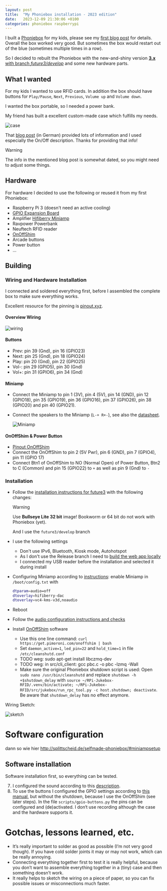 ```yaml
---
layout: post
title:  "My Phoniebox installation - 2023 edition"
date:   2023-12-09 21:30:06 +0100
categories: phoniebox raspberrypi
---
```


I built a [Phoniebox][phoniebox] for my kids, please see my [first blog post][first-post] for details. Overall the box worked very good. But sometimes the box would restart out of the blue (sometimes multiple times in a row).

So I decided to rebuilt the Phoniebox with the new-and-shiny version [**3.x** with branch *future3/develop*][future3] and some new hardware parts.

## What I wanted

For my kids I wanted to use RFID cards. In addition the box should have buttons for `Play/Pause`, `Next`, `Previous`, `Volume up` and `Volume down`.

I wanted the box portable, so I needed a power bank.

My friend has built a excellent custom-made case which fulfills my needs.

![case](/assets/images/IMG_20191223_232037747.jpg)

That [blog post][blog-instructions] (in German) provided lots of information and I used especially the On/Off description. Thanks for providing that info!

> [!WARNING]
> The info in the mentioned blog post is somewhat dated, so you might need to adjust some things.

## Hardware

For hardware I decided to use the following or reused it from my first Phoniebox:

* Raspberry Pi 3 (doesn't need an active cooling)
* [GPIO Expansion Board][gpioexp]
* Amplifier [Hifiberry Miniamp][miniamp]
* Ravpower Powerbank
* Neuftech RFID reader
* [OnOffShim][onoffshim]
* Arcade buttons
* Power button
* ...

## Building

### Wiring and Hardware Installation

I connected and soldered everything first, before I assembled the complete box to make sure everything works.

Excellent resource for the pinning is [pinout.xyz][pinout].

#### Overview Wiring

![wiring](/assets/images/wiring.jpg)

#### Buttons

* Prev: pin 39 (Gnd), pin 16 (GPIO23)
* Next: pin 25 (Gnd), pin 18 (GPIO24)
* Play: pin 20 (Gnd), pin 22 (GPIO25)
* Vol-: pin 29 (GPIO5), pin 30 (Gnd)
* Vol+: pin 31 (GPIO6), pin 34 (Gnd)
  
#### Miniamp

* Connect the Miniamp to pin 1 (3V), pin 4 (5V), pin 14 (GND), pin 12 (GPIO18), pin 35 (GPIO19), pin 36 (GPIO16), pin 37 (GPIO26), pin 38 (GPIO20) and pin 40 (GPIO21).
* Connect the speakers to the Miniamp (`L-+ R+-`), see also the [datasheet][datasheet-miniamp].

    ![Miniamp](/assets/images/miniamp.jpg)

#### OnOffShim & Power Button

* [Pinout OnOffShim][pinoutonoff]
* Connect the OnOffShim to pin 2 (5V Pwr), pin 6 (GND), pin 7 (GPIO4), pin 11 (GPIO 17)
* Connect Btn1 of OnOffShim to NO (Normal Open) of Power Button, Btn2 to C (Common) and pin 15 (GPIO22) to `+` as well as pin 9 (Gnd) to `-`

### Installation

* Follow the [installation instructions for future3][installation] with the following changes:
  > [!WARNING]
  > Use **Bullseye Lite 32 bit** image!
  > Bookworm or 64 bit do not work with Phoniebox (yet).
  
  And I use the `future3/develop` branch
* I use the following settings
  * Don't use IPv6, Bluetooth, Kiosk mode, Autohotspot
  * As I don't use the Release branch I need to [build the web app locally][build-webapp]
  * I connected my USB reader before the installation and selected it during install
* Configuring Miniamp according to [instructions][miniamp-config]: enable Miniamp in `/boot/config.txt` with

    ```bash
    dtparam=audio=off
    dtoverlay=hifiberry-dac
    dtoverlay=vc4-kms-v3d,noaudio
    ```

* Reboot
* Follow the [audio configuration instructions and checks][audio-instructions]
* Install [OnOffShim][onoffshim] software
  * Use this one line command: `curl https://get.pimoroni.com/onoffshim | bash`
  * Set `daemon_active=1`, `led_pin=22` and `hold_time=1` in file `/etc/cleanshutd.conf`
  * TODO weg: sudo apt-get install libczmq-dev
  * TODO weg: in src/cli_client: gcc pbc.c -o pbc -lzmq -Wall
  * Make sure the original Phoniebox shutdown script is used: Open `sudo nano /usr/bin/cleanshutd` and replace `shutdown -h +$shutdown_delay` with `source ~/RPi-Jukebox-RFID/.venv/bin/activate; ~/RPi-Jukebox-RFID/src/jukebox/run_rpc_tool.py -c host.shutdown; deactivate`. Be aware that `shutdown_delay` has no effect anymore.

Wiring Sketch:

![sketch](/assets/images/IMG_20200111_212542257.jpg)

# Software configuration

dann so wie hier http://splittscheid.de/selfmade-phoniebox/#miniampsetup

## Software installation

Software installation first, so everything can be tested.

7. I configured the sound according to this [description][fix-sound].
8. To use the buttons I configured the GPIO settings according to [this manual][gpio-config], but without the shutdown, because I use the OnOffShim (see later steps). In the file `scripts/gpio-buttons.py` the pins can be configured and (de)activated. I don‘t use recording although the case and the hardware supports it.


# Gotchas, lessons learned, etc. #

* It’s really important to solder as good as possible (I’m not very good though). If you have cold solder joints it may or may not work, which can be really annoying.
* Connecting everything together first to test it is really helpful, because you don’t want to assemble everything together in a (tiny) case and then something doesn’t work.
* It really helps to sketch the wiring on a piece of paper, so you can fix possible issues or misconnections much faster.

[blog-instructions]: http://splittscheid.de/selfmade-phoniebox/
[phoniebox]: https://github.com/MiczFlor/RPi-Jukebox-RFID
[first-post]: https://s-martin.github.io/phoniebox/raspberrypi/2020/01/11/phoniebox.html
[future3]: https://github.com/MiczFlor/RPi-Jukebox-RFID/tree/future3/develop/documentation
[onoffshim]: https://shop.pimoroni.com/products/onoff-shim?variant=41102600138
[pinout]: https://pinout.xyz/
[pinoutonoff]: https://pinout.xyz/pinout/onoff_shim
[gpioexp]: https://www.az-delivery.de/products/gpio-expansion-board-fur-raspberry-pi?variant=38524730706
[installation]: https://github.com/MiczFlor/RPi-Jukebox-RFID/blob/future3/develop/documentation/builders/installation.md
[build-webapp]: https://github.com/MiczFlor/RPi-Jukebox-RFID/blob/future3/develop/documentation/developers/development-environment.md#steps-to-install
[audio-instructions]: https://github.com/MiczFlor/RPi-Jukebox-RFID/blob/future3/develop/documentation/builders/audio.md#audio-configuration
[miniamp]: https://www.hifiberry.com/shop/boards/miniamp/
[datasheet-miniamp]: https://www.hifiberry.com/docs/data-sheets/datasheet-miniamp/
[miniamp-config]: https://www.hifiberry.com/docs/software/configuring-linux-3-18-x/
[miniamp-details]: https://support.hifiberry.com/hc/en-us/articles/205377202-Adding-software-volume-control
[miniamp-gpio]: https://www.hifiberry.com/docs/hardware/gpio-usage-of-hifiberry-boards/
[fix-sound]: https://github.com/MiczFlor/RPi-Jukebox-RFID/wiki/Troubleshooting-FAQ#audio-is-not-working
[gpio-config]: https://github.com/MiczFlor/RPi-Jukebox-RFID/wiki/Using-GPIO-hardware-buttons#how-to-connect-the-buttons
